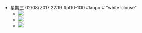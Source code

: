 - 星期三 02/08/2017 22:19 #pt10-100 #laopo # "white blouse" 
    - ![](https://firebasestorage.googleapis.com/v0/b/firescript-577a2.appspot.com/o/imgs%2Fapp%2FXELiu-NovaKG%2FAgk0BsmAvo.jpg?alt=media&token=66dd1e93-8681-4bec-a346-1cb7173df2af)
    - ![](https://firebasestorage.googleapis.com/v0/b/firescript-577a2.appspot.com/o/imgs%2Fapp%2FXELiu-NovaKG%2FvuKe44-8tL.png?alt=media&token=e838b641-f5fb-4c08-9444-dc85233d81ac)
    - ![](https://firebasestorage.googleapis.com/v0/b/firescript-577a2.appspot.com/o/imgs%2Fapp%2FXELiu-NovaKG%2FdKmC4thD0w.png?alt=media&token=023e52dc-dea8-46e4-8ac3-3b3f15ce69de)
